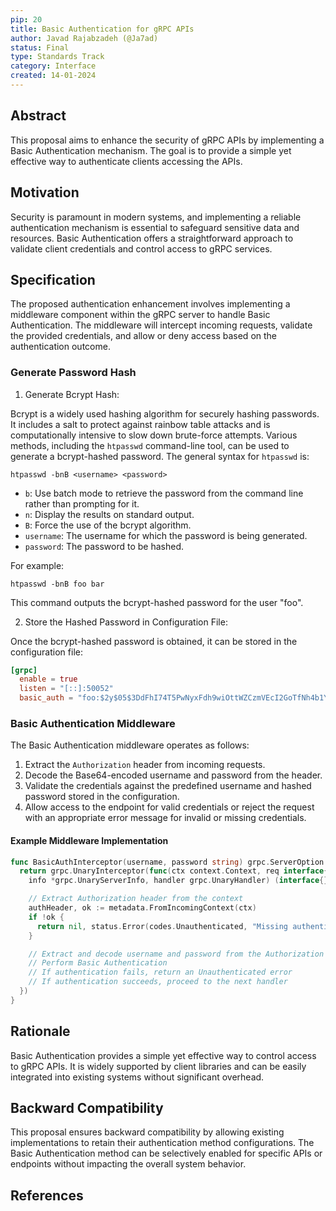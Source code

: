 ```yaml
---
pip: 20
title: Basic Authentication for gRPC APIs
author: Javad Rajabzadeh (@Ja7ad)
status: Final
type: Standards Track
category: Interface
created: 14-01-2024
---
```


## Abstract

This proposal aims to enhance the security of gRPC APIs by implementing a Basic Authentication mechanism.
The goal is to provide a simple yet effective way to authenticate clients accessing the APIs.

## Motivation

Security is paramount in modern systems, and implementing a reliable authentication mechanism is essential to
safeguard sensitive data and resources.
Basic Authentication offers a straightforward approach to validate client credentials and
control access to gRPC services.

## Specification

The proposed authentication enhancement involves implementing a middleware component within the gRPC server to
handle Basic Authentication.
The middleware will intercept incoming requests, validate the provided credentials,
and allow or deny access based on the authentication outcome.

### Generate Password Hash

1. Generate Bcrypt Hash:

Bcrypt is a widely used hashing algorithm for securely hashing passwords.
It includes a salt to protect against rainbow table attacks and
is computationally intensive to slow down brute-force attempts.
Various methods, including the `htpasswd` command-line tool, can be used to generate a bcrypt-hashed password.
The general syntax for `htpasswd` is:

```shell
htpasswd -bnB <username> <password>
```

- `b`: Use batch mode to retrieve the password from the command line rather than prompting for it.
- `n`: Display the results on standard output.
- `B`: Force the use of the bcrypt algorithm.
- `username`: The username for which the password is being generated.
- `password`: The password to be hashed.

For example:

```shell
htpasswd -bnB foo bar
```

This command outputs the bcrypt-hashed password for the user "foo".

2. Store the Hashed Password in Configuration File:

Once the bcrypt-hashed password is obtained, it can be stored in the configuration file:

```toml
[grpc]
  enable = true
  listen = "[::]:50052"
  basic_auth = "foo:$2y$05$3DdFhI74T5PwNyxFdh9wiOttWZCzmVEcI2GoTfNh4b1YubZgyZadS"
```

### Basic Authentication Middleware

The Basic Authentication middleware operates as follows:

1. Extract the `Authorization` header from incoming requests.
2. Decode the Base64-encoded username and password from the header.
3. Validate the credentials against the predefined username and hashed password stored in the configuration.
4. Allow access to the endpoint for valid credentials or reject the request with
   an appropriate error message for invalid or missing credentials.

#### Example Middleware Implementation

```go
func BasicAuthInterceptor(username, password string) grpc.ServerOption {
  return grpc.UnaryInterceptor(func(ctx context.Context, req interface{},
    info *grpc.UnaryServerInfo, handler grpc.UnaryHandler) (interface{}, error) {

    // Extract Authorization header from the context
    authHeader, ok := metadata.FromIncomingContext(ctx)
    if !ok {
      return nil, status.Error(codes.Unauthenticated, "Missing authentication credentials")
    }

    // Extract and decode username and password from the Authorization header
    // Perform Basic Authentication
    // If authentication fails, return an Unauthenticated error
    // If authentication succeeds, proceed to the next handler
  })
}
```

## Rationale

Basic Authentication provides a simple yet effective way to control access to gRPC APIs.
It is widely supported by client libraries and can be easily integrated into
existing systems without significant overhead.

## Backward Compatibility

This proposal ensures backward compatibility by allowing existing implementations to
retain their authentication method configurations.
The Basic Authentication method can be selectively enabled for specific APIs or
endpoints without impacting the overall system behavior.

## References

[^1]: [htpasswd - Manage user files for basic authentication](https://httpd.apache.org/docs/2.4/programs/htpasswd.html)
